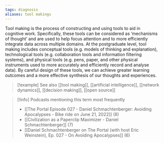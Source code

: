 ```yaml
---
tags: diagnosis
aliases: tool makings
---
```


Tool making is the process of constructing and using tools to aid in cognitive work. Specifically, these tools can be considered as ‘mechanisms of thought’ and are used to help focus attention and to more efficiently integrate data across multiple domains. At the postgraduate level, tool making includes conceptual tools (e.g. models of thinking and explanation), technological tools (e.g. collaboration tools and information filtering systems), and physical tools (e.g. pens, paper, and other physical instruments used to more accurately and efficiently record and analyse data). By careful design of these tools, we can achieve greater learning outcomes and a more effective synthesis of our thoughts and experiences.

> [!example] See also
> [[tool making]], [[artificial intelligence]], [[network dynamics]], [[decision making]], [[open source]]

> [!info] Podcasts mentioning this term most frequently
> * [[The Portal Episode 027 - Daniel Schmachtenberger: Avoiding Apocalypses - Bike ride on June 21, 2022]] (8)
> * [[Civilization as a Paperclip Maximizer - Daniel Schmachtenberger]] (7)
> * [[Daniel Schmachtenberger on The Portal (with host Eric Weinstein), Ep. 027 - On Avoiding Apocalypses]] (6)